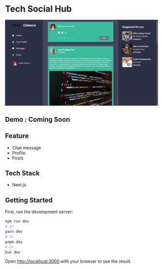 # Tech Social Hub

![Tech Social Hub](https://github.com/Celesca/Celesca/blob/main/Project%20Picture/techsocialhub.PNG)

## Demo : Coming Soon

## Feature

- Chat message
- Profile
- Posts

## Tech Stack

- Next.js

## Getting Started

First, run the development server:

```bash
npm run dev
# or
yarn dev
# or
pnpm dev
# or
bun dev
```

Open [http://localhost:3000](http://localhost:3000) with your browser to see the result.

